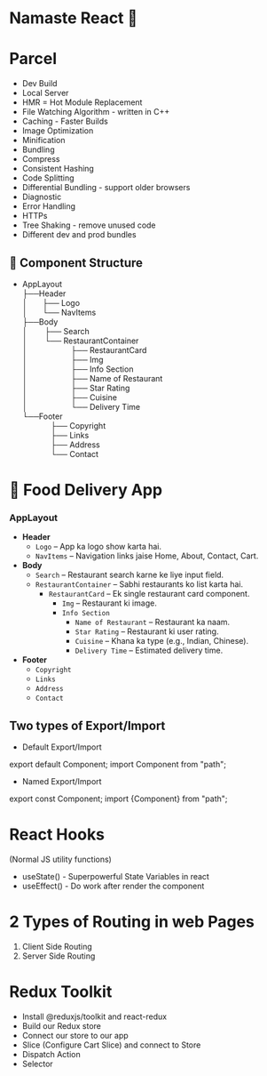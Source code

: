 # Namaste React 🚀

# Parcel

- Dev Build
- Local Server
- HMR = Hot Module Replacement
- File Watching Algorithm - written in C++
- Caching - Faster Builds
- Image Optimization
- Minification
- Bundling
- Compress
- Consistent Hashing
- Code Splitting
- Differential Bundling - support older browsers
- Diagnostic
- Error Handling
- HTTPs
- Tree Shaking - remove unused code
- Different dev and prod bundles

## 🧱 Component Structure

- AppLayout \
  ├──Header \
  │ &nbsp;&nbsp;&nbsp;&nbsp;&nbsp;&nbsp;├── Logo \
  │ &nbsp;&nbsp;&nbsp;&nbsp;&nbsp;&nbsp;└── NavItems \
  ├──Body \
  │ &nbsp;&nbsp;&nbsp;&nbsp;&nbsp;&nbsp; ├── Search \
  │ &nbsp;&nbsp;&nbsp;&nbsp;&nbsp;&nbsp; └── RestaurantContainer \
  │&nbsp;&nbsp;&nbsp;&nbsp;&nbsp;&nbsp;&nbsp;&nbsp;&nbsp;&nbsp;&nbsp;&nbsp; &nbsp;&nbsp;&nbsp;&nbsp;&nbsp;&nbsp; ├── RestaurantCard \
  │ &nbsp;&nbsp;&nbsp;&nbsp;&nbsp;&nbsp;&nbsp;&nbsp;&nbsp;&nbsp;&nbsp;&nbsp; &nbsp;&nbsp;&nbsp;&nbsp;&nbsp;&nbsp;├── Img \
  │ &nbsp;&nbsp;&nbsp;&nbsp;&nbsp;&nbsp;&nbsp;&nbsp;&nbsp;&nbsp;&nbsp;&nbsp;&nbsp;&nbsp;&nbsp;&nbsp;&nbsp;&nbsp; ├── Info Section \
  │ &nbsp;&nbsp;&nbsp;&nbsp;&nbsp;&nbsp;&nbsp;&nbsp;&nbsp;&nbsp;&nbsp;&nbsp; &nbsp;&nbsp;&nbsp;&nbsp;&nbsp;&nbsp;├── Name of Restaurant \
  │ &nbsp;&nbsp;&nbsp;&nbsp;&nbsp;&nbsp;&nbsp;&nbsp;&nbsp;&nbsp;&nbsp;&nbsp; &nbsp;&nbsp;&nbsp;&nbsp;&nbsp;&nbsp;├── Star Rating \
  │ &nbsp;&nbsp;&nbsp;&nbsp;&nbsp;&nbsp;&nbsp;&nbsp;&nbsp;&nbsp;&nbsp;&nbsp; &nbsp;&nbsp;&nbsp;&nbsp;&nbsp;&nbsp;├── Cuisine \
  │ &nbsp;&nbsp;&nbsp;&nbsp;&nbsp;&nbsp;&nbsp;&nbsp;&nbsp;&nbsp;&nbsp;&nbsp; &nbsp;&nbsp;&nbsp;&nbsp;&nbsp;&nbsp;└── Delivery Time \
  └──Footer \
  &nbsp;&nbsp;&nbsp;&nbsp;&nbsp;&nbsp;&nbsp;&nbsp;&nbsp;&nbsp;&nbsp;&nbsp; ├── Copyright \
  &nbsp;&nbsp;&nbsp;&nbsp;&nbsp;&nbsp;&nbsp;&nbsp;&nbsp;&nbsp;&nbsp;&nbsp; ├── Links \
  &nbsp;&nbsp;&nbsp;&nbsp;&nbsp;&nbsp;&nbsp;&nbsp;&nbsp;&nbsp;&nbsp;&nbsp; ├── Address \
  &nbsp;&nbsp;&nbsp;&nbsp;&nbsp;&nbsp;&nbsp;&nbsp;&nbsp;&nbsp;&nbsp;&nbsp; └── Contact

# 🍔 Food Delivery App

### AppLayout

- **Header**
  - `Logo` – App ka logo show karta hai.
  - `NavItems` – Navigation links jaise Home, About, Contact, Cart.
- **Body**
  - `Search` – Restaurant search karne ke liye input field.
  - `RestaurantContainer` – Sabhi restaurants ko list karta hai.
    - `RestaurantCard` – Ek single restaurant card component.
      - `Img` – Restaurant ki image.
      - `Info Section`
        - `Name of Restaurant` – Restaurant ka naam.
        - `Star Rating` – Restaurant ki user rating.
        - `Cuisine` – Khana ka type (e.g., Indian, Chinese).
        - `Delivery Time` – Estimated delivery time.
- **Footer**
  - `Copyright`
  - `Links`
  - `Address`
  - `Contact`

## Two types of Export/Import

- Default Export/Import

export default Component;
import Component from "path";

- Named Export/Import

export const Component;
import {Component} from "path";

# React Hooks

(Normal JS utility functions)

- useState() - Superpowerful State Variables in react
- useEffect() - Do work after render the component

# 2 Types of Routing in web Pages

1. Client Side Routing
2. Server Side Routing


# Redux Toolkit
  - Install @reduxjs/toolkit and react-redux
  - Build our Redux store
  - Connect our store to our app
  - Slice (Configure Cart Slice) and connect to Store
  - Dispatch Action
  - Selector